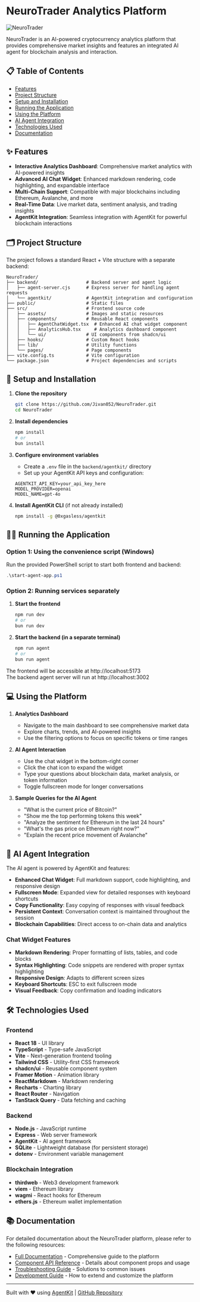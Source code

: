 
# NeuroTrader Analytics Platform

![NeuroTrader](src/assets/hero-dashboard.jpg)

NeuroTrader is an AI-powered cryptocurrency analytics platform that provides comprehensive market insights and features an integrated AI agent for blockchain analysis and interaction.

## 📋 Table of Contents

- [Features](#-features)
- [Project Structure](#-project-structure)
- [Setup and Installation](#-setup-and-installation)
- [Running the Application](#-running-the-application)
- [Using the Platform](#-using-the-platform)
- [AI Agent Integration](#-ai-agent-integration)
- [Technologies Used](#-technologies-used)
- [Documentation](#-documentation)

## ✨ Features

- **Interactive Analytics Dashboard**: Comprehensive market analytics with AI-powered insights
- **Advanced AI Chat Widget**: Enhanced markdown rendering, code highlighting, and expandable interface
- **Multi-Chain Support**: Compatible with major blockchains including Ethereum, Avalanche, and more
- **Real-Time Data**: Live market data, sentiment analysis, and trading insights
- **AgentKit Integration**: Seamless integration with AgentKit for powerful blockchain interactions

## 🗂 Project Structure

The project follows a standard React + Vite structure with a separate backend:

```
NeuroTrader/
├── backend/                  # Backend server and agent logic
│   ├── agent-server.cjs      # Express server for handling agent requests
│   └── agentkit/             # AgentKit integration and configuration
├── public/                   # Static files
├── src/                      # Frontend source code
│   ├── assets/               # Images and static resources
│   ├── components/           # Reusable React components
│   │   ├── AgentChatWidget.tsx  # Enhanced AI chat widget component
│   │   ├── AnalyticsHub.tsx     # Analytics dashboard component
│   │   └── ui/               # UI components from shadcn/ui
│   ├── hooks/                # Custom React hooks
│   ├── lib/                  # Utility functions
│   └── pages/                # Page components
├── vite.config.ts            # Vite configuration
└── package.json              # Project dependencies and scripts
```

## 🚀 Setup and Installation

1. **Clone the repository**
   ```bash
   git clone https://github.com/Jivan052/NeuroTrader.git
   cd NeuroTrader
   ```

2. **Install dependencies**
   ```bash
   npm install
   # or
   bun install
   ```

3. **Configure environment variables**
   - Create a `.env` file in the `backend/agentkit/` directory
   - Set up your AgentKit API keys and configuration:
   ```
   AGENTKIT_API_KEY=your_api_key_here
   MODEL_PROVIDER=openai
   MODEL_NAME=gpt-4o
   ```

4. **Install AgentKit CLI** (if not already installed)
   ```bash
   npm install -g @0xgasless/agentkit
   ```

## 🏃‍♂️ Running the Application

### Option 1: Using the convenience script (Windows)

Run the provided PowerShell script to start both frontend and backend:
```powershell
.\start-agent-app.ps1
```

### Option 2: Running services separately

1. **Start the frontend**
   ```bash
   npm run dev
   # or
   bun run dev
   ```

2. **Start the backend (in a separate terminal)**
   ```bash
   npm run agent
   # or
   bun run agent
   ```

The frontend will be accessible at http://localhost:5173  
The backend agent server will run at http://localhost:3002

## 💻 Using the Platform

1. **Analytics Dashboard**
   - Navigate to the main dashboard to see comprehensive market data
   - Explore charts, trends, and AI-powered insights
   - Use the filtering options to focus on specific tokens or time ranges

2. **AI Agent Interaction**
   - Use the chat widget in the bottom-right corner
   - Click the chat icon to expand the widget
   - Type your questions about blockchain data, market analysis, or token information
   - Toggle fullscreen mode for longer conversations

3. **Sample Queries for the AI Agent**
   - "What is the current price of Bitcoin?"
   - "Show me the top performing tokens this week"
   - "Analyze the sentiment for Ethereum in the last 24 hours"
   - "What's the gas price on Ethereum right now?"
   - "Explain the recent price movement of Avalanche"

## 🤖 AI Agent Integration

The AI agent is powered by AgentKit and features:

- **Enhanced Chat Widget**: Full markdown support, code highlighting, and responsive design
- **Fullscreen Mode**: Expanded view for detailed responses with keyboard shortcuts
- **Copy Functionality**: Easy copying of responses with visual feedback
- **Persistent Context**: Conversation context is maintained throughout the session
- **Blockchain Capabilities**: Direct access to on-chain data and analytics

### Chat Widget Features

- **Markdown Rendering**: Proper formatting of lists, tables, and code blocks
- **Syntax Highlighting**: Code snippets are rendered with proper syntax highlighting
- **Responsive Design**: Adapts to different screen sizes
- **Keyboard Shortcuts**: ESC to exit fullscreen mode
- **Visual Feedback**: Copy confirmation and loading indicators

## 🛠 Technologies Used

### Frontend
- **React 18** - UI library
- **TypeScript** - Type-safe JavaScript
- **Vite** - Next-generation frontend tooling
- **Tailwind CSS** - Utility-first CSS framework
- **shadcn/ui** - Reusable component system
- **Framer Motion** - Animation library
- **ReactMarkdown** - Markdown rendering
- **Recharts** - Charting library
- **React Router** - Navigation
- **TanStack Query** - Data fetching and caching

### Backend
- **Node.js** - JavaScript runtime
- **Express** - Web server framework
- **AgentKit** - AI agent framework
- **SQLite** - Lightweight database (for persistent storage)
- **dotenv** - Environment variable management

### Blockchain Integration
- **thirdweb** - Web3 development framework
- **viem** - Ethereum library
- **wagmi** - React hooks for Ethereum
- **ethers.js** - Ethereum wallet implementation

## 📚 Documentation

For detailed documentation about the NeuroTrader platform, please refer to the following resources:

- [Full Documentation](./docs/DOCUMENTATION.md) - Comprehensive guide to the platform
- [Component API Reference](./docs/DOCUMENTATION.md#component-documentation) - Details about component props and usage
- [Troubleshooting Guide](./docs/DOCUMENTATION.md#troubleshooting) - Solutions to common issues
- [Development Guide](./docs/DOCUMENTATION.md#development-guide) - How to extend and customize the platform

---

Built with ❤️ using [AgentKit](https://github.com/0xgasless/agentkit) | [GitHub Repository](https://github.com/Jivan052/NeuroTrader)

